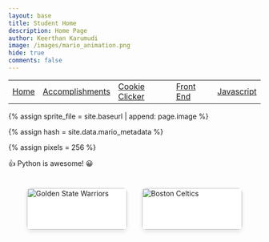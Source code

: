 ```yaml
---
layout: base
title: Student Home 
description: Home Page
author: Keerthan Karumudi
image: /images/mario_animation.png
hide: true
comments: false
---
```



<table>
    <tr>
        <td><a href="{{site.baseurl}}/devops/tools/home">Home</a></td>
        <td><a href="{{site.baseurl}}/accomplishments/">Accomplishments</a></td>
        <td><a href="{{site.baseurl}}/cookie-clicker/">Cookie Clicker</a></td>
        <td><a href="{{site.baseurl}}/front-end/">Front End</a></td>
        <td><a href="{{site.baseurl}}/JavascriptCell/">Javascript</a></td>
    </tr>
</table>
<!-- Liquid:  statements -->

<!-- Include submenu from _includes to top of pages -->

<!--- Concatenation of site URL to frontmatter image  --->
{% assign sprite_file = site.baseurl | append: page.image %}
<!--- Has is a list variable containing mario metadata for sprite --->
{% assign hash = site.data.mario_metadata %}  
<!--- Size width/height of Sprit images --->
{% assign pixels = 256 %}

<!--- HTML for page contains <p> tag named "Mario" and class properties for a "sprite"  -->

<p id="mario" class="sprite"></p>
  
<!--- Embedded Cascading Style Sheet (CSS) rules, 
        define how HTML elements look 
--->
<style>

  /*CSS style rules for the id and class of the sprite...
  */
  .sprite {
    height: {{pixels}}px;
    width: {{pixels}}px;
    background-image: url('{{sprite_file}}');
    background-repeat: no-repeat;
  }

  /*background position of sprite element
  */
  #mario {
    background-position: calc({{animations[0].col}} * {{pixels}} * -1px) calc({{animations[0].row}} * {{pixels}}* -1px);
  }
</style>

<!--- Embedded executable code--->
<script>
  ////////// convert YML hash to javascript key:value objects /////////

  var mario_metadata = {}; //key, value object
  {% for key in hash %}  
  
  var key = "{{key | first}}"  //key
  var values = {} //values object
  values["row"] = {{key.row}}
  values["col"] = {{key.col}}
  values["frames"] = {{key.frames}}
  mario_metadata[key] = values; //key with values added

  {% endfor %}

  ////////// game object for player /////////

  class Mario {
    constructor(meta_data) {
      this.tID = null;  //capture setInterval() task ID
      this.positionX = 0;  // current position of sprite in X direction
      this.currentSpeed = 0;
      this.marioElement = document.getElementById("mario"); //HTML element of sprite
      this.pixels = {{pixels}}; //pixel offset of images in the sprite, set by liquid constant
      this.interval = 100; //animation time interval
      this.obj = meta_data;
      this.marioElement.style.position = "absolute";
    }

    animate(obj, speed) {
      let frame = 0;
      const row = obj.row * this.pixels;
      this.currentSpeed = speed;

      this.tID = setInterval(() => {
        const col = (frame + obj.col) * this.pixels;
        this.marioElement.style.backgroundPosition = `-${col}px -${row}px`;
        this.marioElement.style.left = `${this.positionX}px`;

        this.positionX += speed;
        frame = (frame + 1) % obj.frames;

        const viewportWidth = window.innerWidth;
        if (this.positionX > viewportWidth - this.pixels) {
          document.documentElement.scrollLeft = this.positionX - viewportWidth + this.pixels;
        }
      }, this.interval);
    }

    startWalking() {
      this.stopAnimate();
      this.animate(this.obj["Walk"], 3);
    }

    startRunning() {
      this.stopAnimate();
      this.animate(this.obj["Run1"], 6);
    }

    startPuffing() {
      this.stopAnimate();
      this.animate(this.obj["Puff"], 0);
    }

    startCheering() {
      this.stopAnimate();
      this.animate(this.obj["Cheer"], 0);
    }

    startFlipping() {
      this.stopAnimate();
      this.animate(this.obj["Flip"], 0);
    }

    startResting() {
      this.stopAnimate();
      this.animate(this.obj["Rest"], 0);
    }

    stopAnimate() {
      clearInterval(this.tID);
    }
  }

  const mario = new Mario(mario_metadata);

  ////////// event control /////////

  window.addEventListener("keydown", (event) => {
    if (event.key === "ArrowRight") {
      event.preventDefault();
      if (event.repeat) {
        mario.startCheering();
      } else {
        if (mario.currentSpeed === 0) {
          mario.startWalking();
        } else if (mario.currentSpeed === 3) {
          mario.startRunning();
        }
      }
    } else if (event.key === "ArrowLeft") {
      event.preventDefault();
      if (event.repeat) {
        mario.stopAnimate();
      } else {
        mario.startPuffing();
      }
    }
  });

  //touch events that enable animations
  window.addEventListener("touchstart", (event) => {
    event.preventDefault(); // prevent default browser action
    if (event.touches[0].clientX > window.innerWidth / 2) {
      // move right
      if (currentSpeed === 0) { // if at rest, go to walking
        mario.startWalking();
      } else if (currentSpeed === 3) { // if walking, go to running
        mario.startRunning();
      }
    } else {
      // move left
      mario.startPuffing();
    }
  });

  //stop animation on window blur
  window.addEventListener("blur", () => {
    mario.stopAnimate();
  });

  //start animation on window focus
  window.addEventListener("focus", () => {
     mario.startFlipping();
  });

  //start animation on page load or page refresh
  document.addEventListener("DOMContentLoaded", () => {
    // adjust sprite size for high pixel density devices
    const scale = window.devicePixelRatio;
    const sprite = document.querySelector(".sprite");
    sprite.style.transform = `scale(${0.2 * scale})`;
    mario.startResting();
  });
</script>

👍 Python is awesome! 😀

<style>
    .logo-container {
        display: inline-block;
        margin: 20px;
        text-align: center;
    }
    .logo-container img {
        width: 200px;
        height: auto;
    }
    .logo-container p {
        font-size: 18px;
        font-weight: bold;
    }
</style>

<div style="display: flex; flex-wrap: wrap; justify-content: center; margin-top: 20px;">

  <!-- Golden State Warriors logo -->
  <div style="background-color: white; border-radius: 8px; box-shadow: 0 4px 8px rgba(0, 0, 0, 0.1); margin: 15px; width: 200px; overflow: hidden; transition: transform 0.2s;">
      <img src="https://upload.wikimedia.org/wikipedia/en/0/01/Golden_State_Warriors_logo.svg" alt="Golden State Warriors" style="width: 100%; height: auto;">
      <div style="padding: 10px; font-size: 18px; font-weight: bold; color: #555;">Golden State Warriors</div>
  </div>

  <!-- Boston Celtics logo -->
  <div style="background-color: white; border-radius: 8px; box-shadow: 0 4px 8px rgba(0, 0, 0, 0.1); margin: 15px; width: 200px; overflow: hidden; transition: transform 0.2s;">
      <img src="https://upload.wikimedia.org/wikipedia/en/8/8f/Boston_Celtics.svg" alt="Boston Celtics" style="width: 100%; height: auto;">
      <div style="padding: 10px; font-size: 18px; font-weight: bold; color: #555;">Boston Celtics</div>
  </div>

<div id="game"></div>

<script>
// JavaScript for Minesweeper Game

document.addEventListener('DOMContentLoaded', function () {
    const gridSize = 10; // Grid size (10x10)
    const mineCount = 15; // Number of mines
    const grid = document.getElementById("game");
    const cells = [];
    let gameOver = false;

    function createBoard() {
        grid.innerHTML = '';
        cells.length = 0;
        gameOver = false;

        // Create grid
        for (let i = 0; i < gridSize; i++) {
            const row = [];
            for (let j = 0; j < gridSize; j++) {
                const cell = document.createElement("button");
                cell.classList.add("cell");
                cell.dataset.x = i;
                cell.dataset.y = j;
                cell.addEventListener('click', () => handleClick(i, j));
                row.push(cell);
                grid.appendChild(cell);
            }
            cells.push(row);
        }

        // Randomly place mines
        let minesPlaced = 0;
        while (minesPlaced < mineCount) {
            const x = Math.floor(Math.random() * gridSize);
            const y = Math.floor(Math.random() * gridSize);
            if (!cells[x][y].classList.contains('mine')) {
                cells[x][y].classList.add('mine');
                minesPlaced++;
            }
        }

        // Calculate numbers for each cell
        for (let i = 0; i < gridSize; i++) {
            for (let j = 0; j < gridSize; j++) {
                if (!cells[i][j].classList.contains('mine')) {
                    const count = countMinesAround(i, j);
                    if (count > 0) cells[i][j].textContent = count;
                }
            }
        }
    }

    function countMinesAround(x, y) {
        let count = 0;
        for (let i = -1; i <= 1; i++) {
            for (let j = -1; j <= 1; j++) {
                const newX = x + i;
                const newY = y + j;
                if (newX >= 0 && newX < gridSize && newY >= 0 && newY < gridSize) {
                    if (cells[newX][newY].classList.contains('mine')) count++;
                }
            }
        }
        return count;
    }

    function handleClick(x, y) {
        if (gameOver || cells[x][y].classList.contains('revealed')) return;

        cells[x][y].classList.add('revealed');
        if (cells[x][y].classList.contains('mine')) {
            revealMines();
            alert('Game Over! You clicked on a mine.');
            gameOver = true;
        } else if (cells[x][y].textContent === '') {
            revealEmpty(x, y);
        }

        // Check if the game is won
        if (checkWin()) {
            alert('Congratulations! You won!');
            gameOver = true;
        }
    }

    function revealMines() {
        for (let i = 0; i < gridSize; i++) {
            for (let j = 0; j < gridSize; j++) {
                if (cells[i][j].classList.contains('mine')) {
                    cells[i][j].classList.add('revealed');
                    cells[i][j].textContent = '💣';
                }
            }
        }
    }

    function revealEmpty(x, y) {
        for (let i = -1; i <= 1; i++) {
            for (let j = -1; j <= 1; j++) {
                const newX = x + i;
                const newY = y + j;
                if (newX >= 0 && newX < gridSize && newY >= 0 && newY < gridSize) {
                    if (!cells[newX][newY].classList.contains('revealed') && !cells[newX][newY].classList.contains('mine')) {
                        cells[newX][newY].classList.add('revealed');
                        if (cells[newX][newY].textContent === '') {
                            revealEmpty(newX, newY);
                        }
                    }
                }
            }
        }
    }

    function checkWin() {
        for (let i = 0; i < gridSize; i++) {
            for (let j = 0; j < gridSize; j++) {
                if (!cells[i][j].classList.contains('mine') && !cells[i][j].classList.contains('revealed')) {
                    return false;
                }
            }
        }
        return true;
    }

    createBoard();
});
</script>

<style>
/* CSS for Minesweeper Game */

#game {
    display: grid;
    grid-template-columns: repeat(10, 40px);
    gap: 2px;
    margin-top: 20px;
}

.cell {
    width: 40px;
    height: 40px;
    background-color: #e0e0e0;
    border: none;
    font-size: 18px;
    cursor: pointer;
    transition: background-color 0.2s;
}

.cell.revealed {
    background-color: #fff;
    border: 1px solid #ccc;
    cursor: default;
}

.cell.mine.revealed {
    color: red;
    font-size: 24px;
}
</style>
